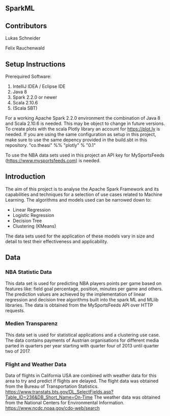 ## SparkML

## Contributors
Lukas Schneider

Felix Rauchenwald

## Setup Instructions
Prerequired Software:
1) IntelliJ IDEA / Eclipse IDE
2) Java 8
3) Spark 2.2.0 or newer
4) Scala 2.10.6
5) (Scala SBT)

For a working Apache Spark 2.2.0 environment the combination of Java 8 and Scala 2.10.6 is needed. This may be object to change in future versions.
To create plots with the scala Plotly library an account for https://plot.ly is needed. If you are using the same configuration as setup in this project, make sure to use the same depency provided in the build.sbt in this repository. 
"co.theasi" %% "plotly" % "0.1"

To use the NBA data sets used in this project an API key for MySportsFeeds (https://www.mysportsfeeds.com) is needed. 

## Introduction
The aim of this project is to analyse the Apache Spark Framework and its capabilities and techniques for a selection of use cases related to Machine Learning. The algorithms and models used can be narrowed down to:
* Linear Regression
*	Logistic Regression
*	Decision Tree
*	Clustering (KMeans)

The data sets used for the application of these models vary in size and detail to test their effectiveness and applicability.  

## Data
### NBA Statistic Data
This data set is used for predicting NBA players points per game based on features like: field goal percentage, position, minutes per game and others. The prediction values are achieved by the implementation of linear regression and decision tree algorithms built into the spark ML and MLlib libraries. The data is obtained from the MySportsFeeds API over HTTP requests. 

### Medien Transparenz
This data set is used for statistical applications and a clustering use case. The data contains payments of Austrian organisations for different media parted in quarters per year starting with quarter four of 2013 until quarter two of 2017. 

### Flight and Weather Data
Data of flights in California USA are combined with weather data for this area to try and predict if flights are delayed. The flight data was obtained from the Bureau of Transportation Statistics.
https://www.transtats.bts.gov/DL_SelectFields.asp?Table_ID=236&DB_Short_Name=On-Time
The weather data was obtained from the National Centers for Environmental Information.
https://www.ncdc.noaa.gov/cdo-web/search
